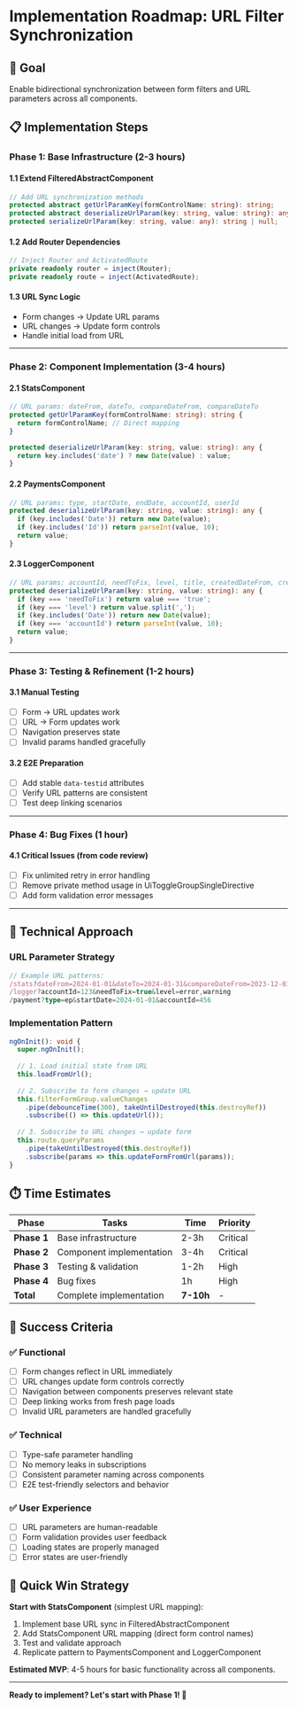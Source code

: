 # Implementation Roadmap: URL Filter Synchronization

## 🎯 Goal
Enable bidirectional synchronization between form filters and URL parameters across all components.

## 📋 Implementation Steps

### **Phase 1: Base Infrastructure** (2-3 hours)

#### 1.1 Extend FilteredAbstractComponent
```typescript
// Add URL synchronization methods
protected abstract getUrlParamKey(formControlName: string): string;
protected abstract deserializeUrlParam(key: string, value: string): any;
protected serializeUrlParam(key: string, value: any): string | null;
```

#### 1.2 Add Router Dependencies
```typescript
// Inject Router and ActivatedRoute
private readonly router = inject(Router);
private readonly route = inject(ActivatedRoute);
```

#### 1.3 URL Sync Logic
- Form changes → Update URL params
- URL changes → Update form controls
- Handle initial load from URL

---

### **Phase 2: Component Implementation** (3-4 hours)

#### 2.1 StatsComponent
```typescript
// URL params: dateFrom, dateTo, compareDateFrom, compareDateTo
protected getUrlParamKey(formControlName: string): string {
  return formControlName; // Direct mapping
}

protected deserializeUrlParam(key: string, value: string): any {
  return key.includes('date') ? new Date(value) : value;
}
```

#### 2.2 PaymentsComponent  
```typescript
// URL params: type, startDate, endDate, accountId, userId
protected deserializeUrlParam(key: string, value: string): any {
  if (key.includes('Date')) return new Date(value);
  if (key.includes('Id')) return parseInt(value, 10);
  return value;
}
```

#### 2.3 LoggerComponent
```typescript
// URL params: accountId, needToFix, level, title, createdDateFrom, createdDateTo
protected deserializeUrlParam(key: string, value: string): any {
  if (key === 'needToFix') return value === 'true';
  if (key === 'level') return value.split(',');
  if (key.includes('Date')) return new Date(value);
  if (key === 'accountId') return parseInt(value, 10);
  return value;
}
```

---

### **Phase 3: Testing & Refinement** (1-2 hours)

#### 3.1 Manual Testing
- [ ] Form → URL updates work
- [ ] URL → Form updates work  
- [ ] Navigation preserves state
- [ ] Invalid params handled gracefully

#### 3.2 E2E Preparation
- [ ] Add stable `data-testid` attributes
- [ ] Verify URL patterns are consistent
- [ ] Test deep linking scenarios

---

### **Phase 4: Bug Fixes** (1 hour)

#### 4.1 Critical Issues (from code review)
- [ ] Fix unlimited retry in error handling
- [ ] Remove private method usage in UiToggleGroupSingleDirective
- [ ] Add form validation error messages

---

## 🔧 Technical Approach

### URL Parameter Strategy
```typescript
// Example URL patterns:
/stats?dateFrom=2024-01-01&dateTo=2024-01-31&compareDateFrom=2023-12-01
/logger?accountId=123&needToFix=true&level=error,warning
/payment?type=ep&startDate=2024-01-01&accountId=456
```

### Implementation Pattern
```typescript
ngOnInit(): void {
  super.ngOnInit();
  
  // 1. Load initial state from URL
  this.loadFromUrl();
  
  // 2. Subscribe to form changes → update URL
  this.filterFormGroup.valueChanges
    .pipe(debounceTime(300), takeUntilDestroyed(this.destroyRef))
    .subscribe(() => this.updateUrl());
    
  // 3. Subscribe to URL changes → update form
  this.route.queryParams
    .pipe(takeUntilDestroyed(this.destroyRef))
    .subscribe(params => this.updateFormFromUrl(params));
}
```

## ⏱️ Time Estimates

| Phase | Tasks | Time | Priority |
|-------|-------|------|----------|
| **Phase 1** | Base infrastructure | 2-3h | Critical |
| **Phase 2** | Component implementation | 3-4h | Critical |
| **Phase 3** | Testing & validation | 1-2h | High |
| **Phase 4** | Bug fixes | 1h | High |
| **Total** | Complete implementation | **7-10h** | - |

## 🚦 Success Criteria

### ✅ Functional
- [ ] Form changes reflect in URL immediately
- [ ] URL changes update form controls correctly
- [ ] Navigation between components preserves relevant state
- [ ] Deep linking works from fresh page loads
- [ ] Invalid URL parameters are handled gracefully

### ✅ Technical  
- [ ] Type-safe parameter handling
- [ ] No memory leaks in subscriptions
- [ ] Consistent parameter naming across components
- [ ] E2E test-friendly selectors and behavior

### ✅ User Experience
- [ ] URL parameters are human-readable
- [ ] Form validation provides user feedback
- [ ] Loading states are properly managed
- [ ] Error states are user-friendly

## 🎯 Quick Win Strategy

**Start with StatsComponent** (simplest URL mapping):
1. Implement base URL sync in FilteredAbstractComponent
2. Add StatsComponent URL mapping (direct form control names)
3. Test and validate approach
4. Replicate pattern to PaymentsComponent and LoggerComponent

**Estimated MVP**: 4-5 hours for basic functionality across all components.

---

**Ready to implement? Let's start with Phase 1! 🚀**
